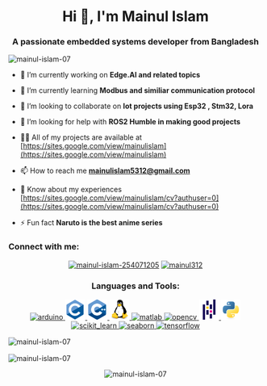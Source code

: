<h1 align="center">Hi 👋, I'm Mainul Islam</h1>
<h3 align="center">A passionate embedded systems developer from Bangladesh</h3>

<p align="left"> <img src="https://komarev.com/ghpvc/?username=mainul-islam-07&label=Profile%20views&color=0e75b6&style=flat" alt="mainul-islam-07" /> </p>

- 🔭 I’m currently working on **Edge.AI and related topics**

- 🌱 I’m currently learning **Modbus and similiar communication protocol**

- 👯 I’m looking to collaborate on **Iot projects using Esp32 , Stm32, Lora**

- 🤝 I’m looking for help with **ROS2 Humble in making good projects**

- 👨‍💻 All of my projects are available at [https://sites.google.com/view/mainulislam](https://sites.google.com/view/mainulislam)

- 📫 How to reach me **mainulislam5312@gmail.com**

- 📄 Know about my experiences [https://sites.google.com/view/mainulislam/cv?authuser=0](https://sites.google.com/view/mainulislam/cv?authuser=0)

- ⚡ Fun fact **Naruto is the best anime series**

<h3 align="left">Connect with me:</h3>
<p align="center">
<a href="https://linkedin.com/in/mainul-islam-254071205" target="blank"><img align="center" src="https://raw.githubusercontent.com/rahuldkjain/github-profile-readme-generator/master/src/images/icons/Social/linked-in-alt.svg" alt="mainul-islam-254071205" height="30" width="40" /></a>
<a href="https://fb.com/mainul312" target="blank"><img align="center" src="https://raw.githubusercontent.com/rahuldkjain/github-profile-readme-generator/master/src/images/icons/Social/facebook.svg" alt="mainul312" height="30" width="40" /></a>
</p>

<h3 align="center">Languages and Tools:</h3>
<p align="center"> <a href="https://www.arduino.cc/" target="_blank" rel="noreferrer"> <img src="https://cdn.worldvectorlogo.com/logos/arduino-1.svg" alt="arduino" width="40" height="40"/> </a> <a href="https://www.cprogramming.com/" target="_blank" rel="noreferrer"> <img src="https://raw.githubusercontent.com/devicons/devicon/master/icons/c/c-original.svg" alt="c" width="40" height="40"/> </a> <a href="https://www.w3schools.com/cpp/" target="_blank" rel="noreferrer"> <img src="https://raw.githubusercontent.com/devicons/devicon/master/icons/cplusplus/cplusplus-original.svg" alt="cplusplus" width="40" height="40"/> </a> <a href="https://www.linux.org/" target="_blank" rel="noreferrer"> <img src="https://raw.githubusercontent.com/devicons/devicon/master/icons/linux/linux-original.svg" alt="linux" width="40" height="40"/> </a> <a href="https://www.mathworks.com/" target="_blank" rel="noreferrer"> <img src="https://upload.wikimedia.org/wikipedia/commons/2/21/Matlab_Logo.png" alt="matlab" width="40" height="40"/> </a> <a href="https://opencv.org/" target="_blank" rel="noreferrer"> <img src="https://www.vectorlogo.zone/logos/opencv/opencv-icon.svg" alt="opencv" width="40" height="40"/> </a> <a href="https://pandas.pydata.org/" target="_blank" rel="noreferrer"> <img src="https://raw.githubusercontent.com/devicons/devicon/2ae2a900d2f041da66e950e4d48052658d850630/icons/pandas/pandas-original.svg" alt="pandas" width="40" height="40"/> </a> <a href="https://www.python.org" target="_blank" rel="noreferrer"> <img src="https://raw.githubusercontent.com/devicons/devicon/master/icons/python/python-original.svg" alt="python" width="40" height="40"/> </a> <a href="https://scikit-learn.org/" target="_blank" rel="noreferrer"> <img src="https://upload.wikimedia.org/wikipedia/commons/0/05/Scikit_learn_logo_small.svg" alt="scikit_learn" width="40" height="40"/> </a> <a href="https://seaborn.pydata.org/" target="_blank" rel="noreferrer"> <img src="https://seaborn.pydata.org/_images/logo-mark-lightbg.svg" alt="seaborn" width="40" height="40"/> </a> <a href="https://www.tensorflow.org" target="_blank" rel="noreferrer"> <img src="https://www.vectorlogo.zone/logos/tensorflow/tensorflow-icon.svg" alt="tensorflow" width="40" height="40"/> </a> </p>

<p><img align="center" src="https://github-readme-stats.vercel.app/api/top-langs?username=mainul-islam-07&show_icons=true&locale=en&layout=compact" alt="mainul-islam-07" /></p>

<p><img align="center" src="https://github-readme-streak-stats.herokuapp.com/?user=mainul-islam-07&" alt="mainul-islam-07" /></p>
<p align="center"> <img src="https://github-readme-stats.vercel.app/api?username=mainul-islam-07&show_icons=true&theme=gotham" alt="mainul-islam-07" />

